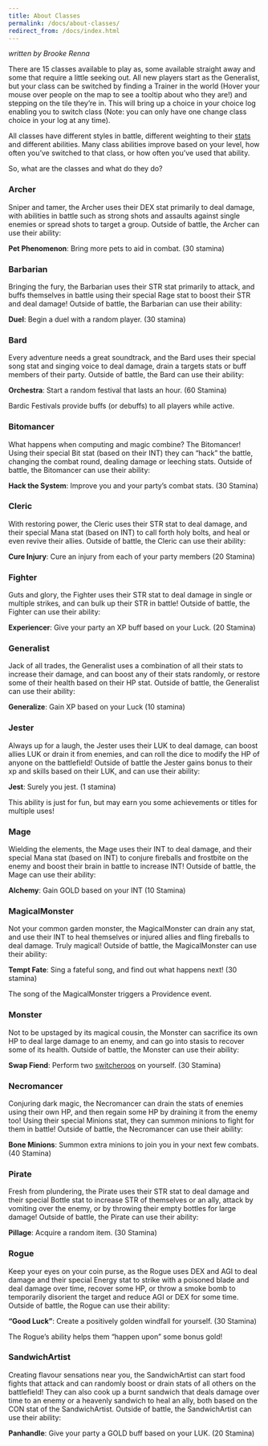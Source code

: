 ```yaml
---
title: About Classes
permalink: /docs/about-classes/
redirect_from: /docs/index.html
---
```


_written by Brooke Renna_

There are 15 classes available to play as, some available straight away and some that require a little seeking out. All new players start as the Generalist, but your class can be switched by finding a Trainer in the world (Hover your mouse over people on the map to see a tooltip about who they are!) and stepping on the tile they’re in. This will bring up a choice in your choice log enabling you to switch class (Note: you can only have one change class choice in your log at any time).

All classes have different styles in battle, different weighting to their [stats](https://idle.land/docs/stats/) and different abilities. Many class abilities improve based on your level, how often you’ve switched to that class, or how often you’ve used that ability.

So, what are the classes and what do they do? 

### Archer
Sniper and tamer, the Archer uses their DEX stat primarily to deal damage, with abilities in battle such as strong shots and assaults against single enemies or spread shots to target a group. Outside of battle, the Archer can use their ability:

**Pet Phenomenon**: Bring more pets to aid in combat. (30 stamina)

### Barbarian
Bringing the fury, the Barbarian uses their STR stat primarily to attack, and buffs themselves in battle using their special Rage stat to boost their STR and deal damage! Outside of battle, the Barbarian can use their ability:

**Duel**: Begin a duel with a random player. (30 stamina)

### Bard
Every adventure needs a great soundtrack, and the Bard uses their special song stat and singing voice to deal damage, drain a targets stats or buff members of their party. Outside of battle, the Bard can use their ability:

**Orchestra**: Start a random festival that lasts an hour. (60 Stamina)

Bardic Festivals provide buffs (or debuffs) to all players while active.

### Bitomancer

What happens when computing and magic combine? The Bitomancer! Using their special Bit stat (based on their INT) they can “hack” the battle, changing the combat round, dealing damage or leeching stats. Outside of battle, the Bitomancer can use their ability:

**Hack the System**: Improve you and your party’s combat stats. (30 Stamina)  

### Cleric

With restoring power, the Cleric uses their STR stat to deal damage, and their special Mana stat (based on INT) to call forth holy bolts, and heal or even revive their allies. Outside of battle, the Cleric can use their ability:

**Cure Injury**: Cure an injury from each of your party members (20 Stamina)

### Fighter

Guts and glory, the Fighter uses their STR stat to deal damage in single or multiple strikes, and can bulk up their STR in battle! Outside of battle, the Fighter can use their ability:

**Experiencer**: Give your party an XP buff based on your Luck. (20 Stamina)

### Generalist

Jack of all trades, the Generalist uses a combination of all their stats to increase their damage, and can boost any of their stats randomly, or restore some of their health based on their HP stat. Outside of battle, the Generalist can use their ability:

**Generalize**: Gain XP based on your Luck (10 stamina)

### Jester

Always up for a laugh, the Jester uses their LUK to deal damage, can boost allies LUK or drain it from enemies, and can roll the dice to modify the HP of anyone on the battlefield! Outside of battle the Jester gains bonus to their xp and skills based on their LUK, and can use their ability:

**Jest**: Surely you jest. (1 stamina)

This ability is just for fun, but may earn you some achievements or titles for multiple uses!

### Mage

Wielding the elements, the Mage uses their INT to deal damage, and their special Mana stat (based on INT) to conjure fireballs and frostbite on the enemy and boost their brain in battle to increase INT! Outside of battle, the Mage can use their ability:

**Alchemy**: Gain GOLD based on your INT (10 Stamina)

### MagicalMonster

Not your common garden monster, the MagicalMonster can drain any stat, and use their INT to heal themselves or injured allies and fling fireballs to deal damage. Truly magical! Outside of battle, the MagicalMonster can use their ability:

**Tempt Fate**: Sing a fateful song, and find out what happens next! (30 stamina)

The song of the MagicalMonster triggers a Providence event.

### Monster

Not to be upstaged by its magical cousin, the Monster can sacrifice its own HP to deal large damage to an enemy, and can go into stasis to recover some of its health. Outside of battle, the Monster can use their ability:

**Swap Fiend**: Perform two [switcheroos](https://idle.land/docs/faq/) on yourself. (30 Stamina)

### Necromancer

Conjuring dark magic, the Necromancer can drain the stats of enemies using their own HP, and then regain some HP by draining it from the enemy too! Using their special Minions stat, they can summon minions to fight for them in battle! Outside of battle, the Necromancer can use their ability:

**Bone Minions**: Summon extra minions to join you in your next few combats. (40 Stamina)

### Pirate

Fresh from plundering, the Pirate uses their STR stat to deal damage and their special Bottle stat to increase STR of themselves or an ally, attack by vomiting over the enemy, or by throwing their empty bottles for large damage! Outside of battle, the Pirate can use their ability:

**Pillage**: Acquire a random item. (30 Stamina)

### Rogue

Keep your eyes on your coin purse, as the Rogue uses DEX and AGI to deal damage and their special Energy stat to strike with a poisoned blade and deal damage over time, recover some HP, or throw a smoke bomb to temporarily disorient the target and reduce AGI or DEX for some time. Outside of battle, the Rogue can use their ability:

**“Good Luck”**: Create a positively golden windfall for yourself. (30 Stamina)

The Rogue’s ability helps them “happen upon” some bonus gold!

### SandwichArtist

Creating flavour sensations near you, the SandwichArtist can start food fights that attack and can randomly boost or drain stats of all others on the battlefield! They can also cook up a burnt sandwich that deals damage over time to an enemy or a heavenly sandwich to heal an ally, both based on the CON stat of the SandwichArtist. Outside of battle, the SandwichArtist can use their ability:

**Panhandle**: Give your party a GOLD buff based on your LUK. (20 Stamina)
